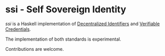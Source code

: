 # ssi - Self Sovereign Identity

*ssi* is a Haskell implementation of [Decentralized Identifiers](https://www.w3.org/TR/did-core/) and [Verifiable Credentials](https://www.w3.org/TR/vc-data-model/).

The implementation of both standards is experimental.

Contributions are welcome.

